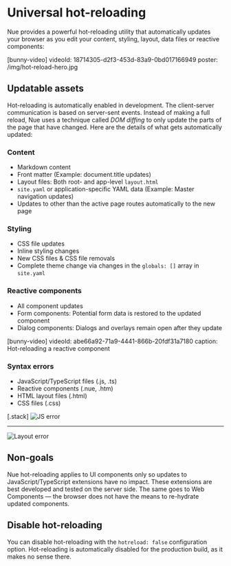 
# Universal hot-reloading

Nue provides a powerful hot-reloading utility that automatically updates your browser as you edit your content, styling, layout, data files or reactive components:

[bunny-video]
  videoId: 18714305-d2f3-453d-83a9-0bd017166949
  poster: /img/hot-reload-hero.jpg

## Updatable assets

Hot-reloading is automatically enabled in development. The client-server communication is based on server-sent events. Instead of making a full reload, Nue uses a technique called *DOM diffing* to only update the parts of the page that have changed. Here are the details of what gets automatically updated:

### Content

- Markdown content
- Front matter (Example: document.title updates)
- Layout files: Both root- and app-level `layout.html`
- `site.yaml` or application-specific YAML data (Example: Master navigation updates)
- Updates to other than the active page routes automatically to the new page

### Styling

- CSS file updates
- Inline styling changes
- New CSS files & CSS file removals
- Complete theme change via changes in the `globals: []` array in `site.yaml`

### Reactive components

- All component updates
- Form components: Potential form data is restored to the updated component
- Dialog components: Dialogs and overlays remain open after they update

[bunny-video]
  videoId: abe66a92-71a9-4441-866b-20fdf31a7180
  caption: Hot-reloading a reactive component

### Syntax errors

- JavaScript/TypeScript files (.js, .ts)
- Reactive components (.nue, .htm)
- HTML layout files (.html)
- CSS files (.css)

[.stack]
  ![JS error](/img/js-error.png)

  ---

  ![Layout error](/img/nue-error.png)

## Non-goals

Nue hot-reloading applies to UI components only so updates to JavaScript/TypeScript extensions have no impact. These extensions are best developed and tested on the server side. The same goes to Web Components — the browser does not have the means to re-hydrate updated components.

## Disable hot-reloading

You can disable hot-reloading with the `hotreload: false` configuration option. Hot-reloading is automatically disabled for the production build, as it makes no sense there.
